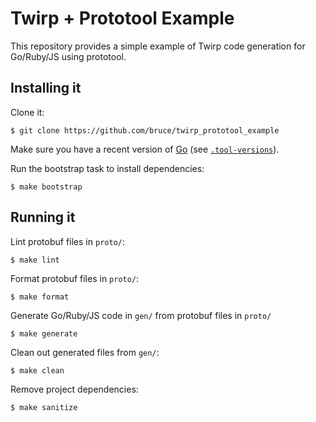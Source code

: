 # Twirp + Prototool Example

This repository provides a simple example of Twirp code generation for Go/Ruby/JS using prototool.

## Installing it

Clone it:

```shell
$ git clone https://github.com/bruce/twirp_prototool_example
```

Make sure you have a recent version of [Go](https://golang.org/) (see [`.tool-versions`](.tool_versions)).

Run the bootstrap task to install dependencies:

```shell
$ make bootstrap
```

## Running it

Lint protobuf files in `proto/`:

```shell
$ make lint
```

Format protobuf files in `proto/`:

```shell
$ make format
```

Generate Go/Ruby/JS code in `gen/` from protobuf files in `proto/`

```shell
$ make generate
```

Clean out generated files from `gen/`:

```shell
$ make clean
```

Remove project dependencies:

```shell
$ make sanitize
```
